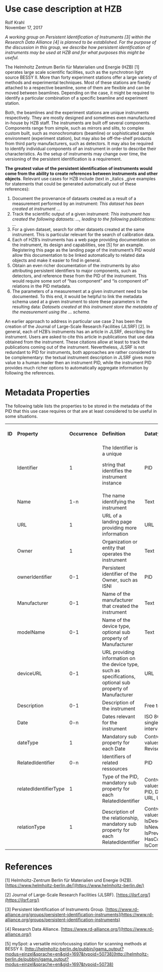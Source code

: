 # Use case description at HZB


Rolf Krahl  
November 17, 2017

_A working group on Persistent Identification of Instruments [3] within the Research Data Alliance [4] is planned to be established. For the purpose of the discussion in this group, we describe how persistent identification of instruments may be used at HZB and for what purposes this might be useful._

The Helmholtz Zentrum Berlin für Materialien und Energie (HZB) [1] operates large scale scientific facilities, such as the synchrotron light source BESSY II. More than forty experiment stations offer a large variety of methods and experimental techniques. Most of these stations are fixedly attached to a respective beamline, some of them are flexible and can be moved between beamlines. Depending on the case, it might be required to identify a particular combination of a specific beamline and experiment station. 

Both, the beamlines and the experiment stations are unique instruments respectively. They are mostly designed and sometimes even manufactured in-house by HZB staff. The instruments are built off several components. Components range from simple, such as mirrors and slits, to complex custom built, such as monochromators (beamline) or sophisticated sample environment (experiment station), but may also be off-the-shelf products from third party manufacturers, such as detectors. It may also be required to identify individual components of an instrument in order to describe their characteristics. As the setup of instruments may change over time, the versioning of the persistent identification is a requirement. 

**The greatest value of the persistent identification of instruments would come from the ability to create references between instruments and other objects**. Relevant use cases for HZB include (text in _italics _give examples for statements that could be generated automatically out of these references):



1. Document the provenance of datasets created as a result of a measurement performed by an instrument: _This dataset has been created at instrument_ …
2. Track the scientific output of a given instrument: _This instrument has created the following datasets: ..., leading to the following publications: ..._
3. For a given dataset, search for other datasets created at the same instrument. This is particular relevant for the search of calibration data.
4. Each of HZB’s instruments has a web page providing documentation on the instrument, its design and capabilities, see [5] for an example. Registering this page as the landing page of the instrument’s PID would allow this documentation to be linked automatically to related data objects and make it easier to find in general.
5. Obtain an even richer documentation of the instruments by also attributing persistent identifiers to major components, such as detectors, and reference these from the PID of the instrument. This would require some sort of “has component” and “is component of” relations in the PID metadata.
6. The parameters of a measurement at a given instrument need to be documented. To this end, it would be helpful to link the metadata schema used at a given instrument to store these parameters in the resulting data: _Datasets created at this instrument store the metadata of the measurement using the ... schema_.

An earlier approach to address in particular use case 2 has been the creation of the Journal of Large-Scale Research Facilities (JLSRF) [2]. In general, each of HZB’s instruments has an article in JLSRF, describing the instrument. Users are asked to cite this article in publications that use data obtained from the instrument. These citations allow at least to track the publications coming out of the instrument. Nevertheless, JLSRF is not redundant to PID for instruments, both approaches are rather considered to be complementary: the textual instrument description in JLSRF gives more value to a human reader then an instrument PID, while the instrument PID provides much richer options to automatically aggregate information by following the references.


# Metadata Properties

The following table lists the properties to be stored in the metadata of the PID that this use case requires or that are at least considered to be useful in some situations.


<table>
  <tr>
   <td><strong>ID</strong>
   </td>
   <td><strong>Property</strong>
   </td>
   <td><strong>Occurrence</strong>
   </td>
   <td><strong>Definition</strong>
   </td>
   <td><strong>Datatype</strong>
   </td>
   <td><strong>In metadata of</strong>
   </td>
  </tr>
  <tr>
   <td>
   </td>
   <td>Identifier
   </td>
   <td>1
   </td>
   <td>The Identifier is a unique
<p>
string that identifies the instrument instance
   </td>
   <td>PID
   </td>
   <td>IP
   </td>
  </tr>
  <tr>
   <td>
   </td>
   <td>Name
   </td>
   <td>1-n
   </td>
   <td>The name identifying the instrument
   </td>
   <td>Text
   </td>
   <td>
   </td>
  </tr>
  <tr>
   <td>
   </td>
   <td>URL
   </td>
   <td>1
   </td>
   <td>URL of a landing page providing more information
   </td>
   <td>URL
   </td>
   <td>IP
   </td>
  </tr>
  <tr>
   <td>
   </td>
   <td>Owner
   </td>
   <td>1
   </td>
   <td>Organization or entity that operates the instrument
   </td>
   <td>Text
   </td>
   <td>
   </td>
  </tr>
  <tr>
   <td>
   </td>
   <td>ownerIdentifier
   </td>
   <td>0-1
   </td>
   <td>Persistent identifier of the Owner, such as ISNI
   </td>
   <td>PID
   </td>
   <td>
   </td>
  </tr>
  <tr>
   <td>
   </td>
   <td>Manufacturer
   </td>
   <td>0-1
   </td>
   <td>Name of the manufacturer that created the instrument
   </td>
   <td>Text
   </td>
   <td>LP
   </td>
  </tr>
  <tr>
   <td>
   </td>
   <td>modelName
   </td>
   <td>0-1
   </td>
   <td>Name of the device type, optional sub property of Manufacturer
   </td>
   <td>Text
   </td>
   <td>LP
   </td>
  </tr>
  <tr>
   <td>
   </td>
   <td>deviceURL
   </td>
   <td>0-1
   </td>
   <td>URL providing information on the device type, such as specifications, optional sub property of Manufacturer
   </td>
   <td>URL
   </td>
   <td>LP
   </td>
  </tr>
  <tr>
   <td>
   </td>
   <td>Description
   </td>
   <td>0-1
   </td>
   <td>Description of the instrument
   </td>
   <td>Free text
   </td>
   <td>LP
   </td>
  </tr>
  <tr>
   <td>
   </td>
   <td>Date
   </td>
   <td>0-n
   </td>
   <td>Dates relevant for the instrument
   </td>
   <td>ISO 8601, may be a single date or an interval
   </td>
   <td>LP
   </td>
  </tr>
  <tr>
   <td>
   </td>
   <td>dateType
   </td>
   <td>1
   </td>
   <td>Mandatory sub property for each Date
   </td>
   <td>Controlled list of values: InOperation, Revised, …
   </td>
   <td>LP
   </td>
  </tr>
  <tr>
   <td>
   </td>
   <td>RelatedIdentifier
   </td>
   <td>0-n
   </td>
   <td>Identifiers of related ressources
   </td>
   <td>PID
   </td>
   <td>
   </td>
  </tr>
  <tr>
   <td>
   </td>
   <td>relatedIdentifierType
   </td>
   <td>1
   </td>
   <td>Type of the PID, mandatory sub property for each RelatedIdentifier
   </td>
   <td>Controlled list of values: Instrument-PID, DOI, Handle, URL, URN, …
   </td>
   <td>
   </td>
  </tr>
  <tr>
   <td>
   </td>
   <td>relationType
   </td>
   <td>1
   </td>
   <td>Description of the relationship, mandatory sub property for each RelatedIdentifier
   </td>
   <td>Controlled list of values: IsDescribedBy, IsNewVersionOf, IsPreviousVersionOf, HasComponent, IsComponentOf, …
   </td>
   <td>
   </td>
  </tr>
</table>



# References

[1] Helmholtz-Zentrum Berlin für Materialien und Energie (HZB). [https://www.helmholtz-berlin.de/](https://www.helmholtz-berlin.de/)

[2] Journal of Large-Scale Research Facilities (JLSRF). [https://jlsrf.org/](https://jlsrf.org/) 

[3] Persistent Identification of Instruments Group. [https://www.rd-alliance.org/groups/persistent-identification-instruments](https://www.rd-alliance.org/groups/persistent-identification-instruments) 

[4] Research Data Alliance. [https://www.rd-alliance.org/](https://www.rd-alliance.org/) 

[5] mySpot: a versatile microfocussing station for scanning methods at BESSY II. [http://helmholtz-berlin.de/pubbin/igama_output?modus=einzel&sprache=en&gid=1697&typoid=50738](http://helmholtz-berlin.de/pubbin/igama_output?modus=einzel&sprache=en&gid=1697&typoid=50738)


<!-- Docs to Markdown version 1.0β17 -->